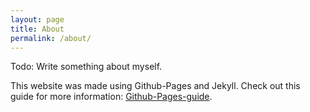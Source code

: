 ```yaml
---
layout: page
title: About
permalink: /about/
---
```


Todo: Write something about myself.

This website was made using Github-Pages and Jekyll. Check out this guide for more information: [Github-Pages-guide](https://docs.github.com/en/pages/setting-up-a-github-pages-site-with-jekyll).


